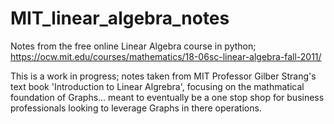 # MIT_linear_algebra_notes
Notes from the free online Linear Algebra course in python; https://ocw.mit.edu/courses/mathematics/18-06sc-linear-algebra-fall-2011/

This is a work in progress; notes taken from MIT Professor Gilber Strang's text book 'Introduction to Linear Algrebra', focusing on the mathmatical foundation of Graphs... meant to eventually be a one stop shop for business professionals looking to leverage Graphs in there operations. 
